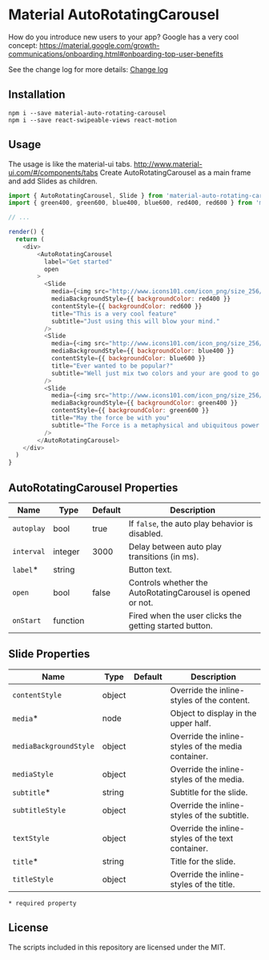 # Material AutoRotatingCarousel

How do you introduce new users to your app?
Google has a very cool concept: https://material.google.com/growth-communications/onboarding.html#onboarding-top-user-benefits

See the change log for more details: [Change log](https://github.com/TeamWertarbyte/material-auto-rotating-carousel/blob/master/CHANGELOG.md)

## Installation
```shell
npm i --save material-auto-rotating-carousel
npm i --save react-swipeable-views react-motion
```

## Usage

The usage is like the material-ui tabs. http://www.material-ui.com/#/components/tabs
Create AutoRotatingCarousel as a main frame and add Slides as children.

```js
import { AutoRotatingCarousel, Slide } from 'material-auto-rotating-carousel'
import { green400, green600, blue400, blue600, red400, red600 } from 'material-ui/styles/colors'

// ...

render() {
  return (
    <div>
        <AutoRotatingCarousel
          label="Get started"
          open
        >
          <Slide
            media={<img src="http://www.icons101.com/icon_png/size_256/id_79394/youtube.png" />}
            mediaBackgroundStyle={{ backgroundColor: red400 }}
            contentStyle={{ backgroundColor: red600 }}
            title="This is a very cool feature"
            subtitle="Just using this will blow your mind."
          />
          <Slide
            media={<img src="http://www.icons101.com/icon_png/size_256/id_80975/GoogleInbox.png" />}
            mediaBackgroundStyle={{ backgroundColor: blue400 }}
            contentStyle={{ backgroundColor: blue600 }}
            title="Ever wanted to be popular?"
            subtitle="Well just mix two colors and your are good to go!"
          />
          <Slide
            media={<img src="http://www.icons101.com/icon_png/size_256/id_76704/Google_Settings.png" />}
            mediaBackgroundStyle={{ backgroundColor: green400 }}
            contentStyle={{ backgroundColor: green600 }}
            title="May the force be with you"
            subtitle="The Force is a metaphysical and ubiquitous power in the Star Wars fictional universe."
          />
        </AutoRotatingCarousel>
    </div>
  )
}
```

## AutoRotatingCarousel Properties

|Name               |Type     |Default                                  |Description
|-------------------|---------|-----------------------------------------|--------------------------------
|`autoplay`         | bool    | true                                    | If `false`, the auto play behavior is disabled.
|`interval`         | integer | 3000                                    | Delay between auto play transitions (in ms).
|`label`*           | string  |                                         | Button text.
|`open`             | bool    | false                                   | Controls whether the AutoRotatingCarousel is opened or not.
|`onStart`          | function|                                         | Fired when the user clicks the getting started button.

## Slide Properties

|Name                   |Type     |Default                                  |Description
|-----------------------|---------|-----------------------------------------|--------------------------------
|`contentStyle`         | object  |                                         | Override the inline-styles of the content.
|`media`*               | node    |                                         | Object to display in the upper half.
|`mediaBackgroundStyle` | object  |                                         | Override the inline-styles of the media container.
|`mediaStyle`           | object  |                                         | Override the inline-styles of the media.
|`subtitle`*            | string  |                                         | Subtitle for the slide.
|`subtitleStyle`        | object  |                                         | Override the inline-styles of the subtitle.
|`textStyle`            | object  |                                         | Override the inline-styles of the text container.
|`title`*               | string  |                                         | Title for the slide.
|`titleStyle`           | object  |                                         | Override the inline-styles of the title.

`* required property`

## License

The scripts included in this repository are licensed under the MIT.
